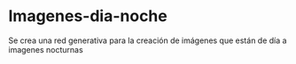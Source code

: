# Imagenes-dia-noche
Se crea una red generativa para la creación de imágenes que están de día a imagenes nocturnas
